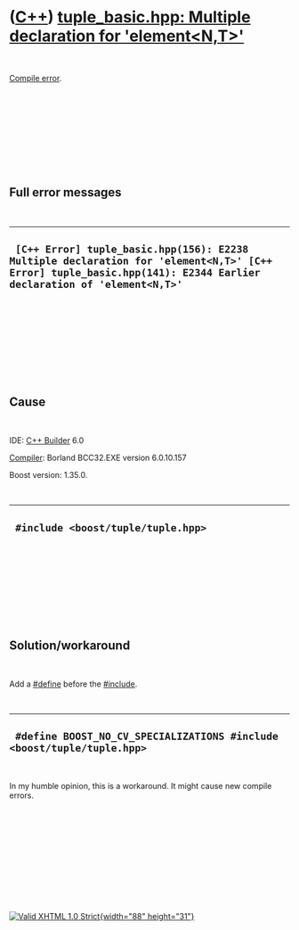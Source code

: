 



 

 

 

 

 

([C++](Cpp.htm)) [tuple\_basic.hpp: Multiple declaration for 'element&lt;N,T&gt;'](CppCompileErrorTuple_basicHppMultipleDeclarationForElementNT.htm)
====================================================================================================================================================

 

[Compile error](CppCompileError.htm).

 

 

 

 

 

Full error messages
-------------------

 

  ------------------------------------------------------------------------------------------------------------------------------------------------------------------
  ` [C++ Error] tuple_basic.hpp(156): E2238 Multiple declaration for 'element<N,T>' [C++ Error] tuple_basic.hpp(141): E2344 Earlier declaration of 'element<N,T>'`
  ------------------------------------------------------------------------------------------------------------------------------------------------------------------

 

 

 

 

 

Cause
-----

 

IDE: [C++ Builder](CppBuilder.htm) 6.0

[Compiler](CppCompiler.htm): Borland BCC32.EXE version 6.0.10.157

Boost version: 1.35.0.

 

  -------------------------------------
  ` #include <boost/tuple/tuple.hpp>`
  -------------------------------------

 

 

 

 

 

Solution/workaround
-------------------

 

Add a [\#define](CppDefine.htm) before the [\#include](CppInclude.htm).

 

  -------------------------------------------------------------------------
  ` #define BOOST_NO_CV_SPECIALIZATIONS #include <boost/tuple/tuple.hpp>`
  -------------------------------------------------------------------------

 

In my humble opinion, this is a workaround. It might cause new compile
errors.

 

 

 

 

 





 

[![Valid XHTML 1.0 Strict](valid-xhtml10.png){width="88"
height="31"}](http://validator.w3.org/check?uri=referer)
